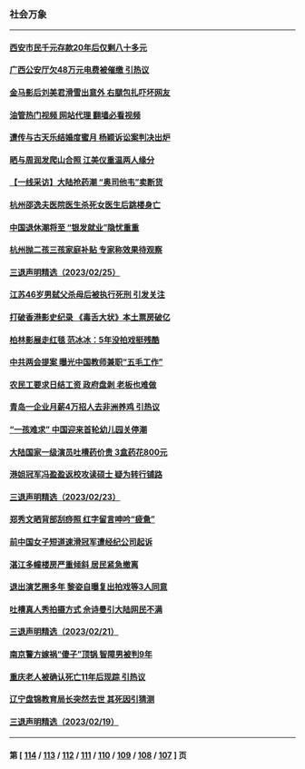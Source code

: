 ### 社会万象
---
#### [西安市民千元存款20年后仅剩八十多元](../../pages/ncid282/n13939970.md?02282045) 
#### [广西公安厅欠48万元电费被催缴 引热议](../../pages/ncid282/n13939764.md?02282045) 
#### [金马影后刘美君滑雪出意外 右腿包扎吓坏网友](../../pages/ncid282/n13939675.md?02282045) 
#### [油管热门视频 网站代理 翻墙必看视频](http://138.2.39.72:81/youtube.html?epic-marker?02282045)
#### [遭传与古天乐结婚度蜜月 杨颖诉讼案判决出炉](../../pages/ncid282/n13939607.md?02282045) 
#### [晒与周润发爬山合照 江美仪重温两人缘分](../../pages/ncid282/n13939573.md?02282045) 
#### [【一线采访】大陆抢药潮 “奥司他韦”卖断货](../../pages/ncid282/n13939345.md?02282045) 
#### [杭州邵逸夫医院医生杀死女医生后跳楼身亡](../../pages/ncid282/n13939280.md?02282045) 
#### [中国退休潮将至 “银发就业”隐忧重重](../../pages/ncid282/n13939152.md?02282045) 
#### [杭州抛二孩三孩家庭补贴 专家称效果待观察](../../pages/ncid282/n13938417.md?02282045) 
#### [三退声明精选（2023/02/25）](../../pages/ncid282/n13938326.md?02282045) 
#### [江苏46岁男弑父杀母后被执行死刑 引发关注](../../pages/ncid282/n13937901.md?02282045) 
#### [打破香港影史纪录 《毒舌大状》本土票房破亿](../../pages/ncid282/n13937630.md?02282045) 
#### [柏林影展走红毯 范冰冰：5年没拍戏挺残酷](../../pages/ncid282/n13937577.md?02282045) 
#### [中共两会提案 曝光中国教师兼职“五毛工作”](../../pages/ncid282/n13937576.md?02282045) 
#### [农民工要求日结工资 政府盘剥 老板也难做](../../pages/ncid282/n13936819.md?02282045) 
#### [青岛一企业月薪4万招人去非洲养鸡 引热议](../../pages/ncid282/n13937354.md?02282045) 
#### [“一孩难求” 中国迎来首轮幼儿园关停潮](../../pages/ncid282/n13937294.md?02282045) 
#### [大陆国家一级演员吐槽药价贵 3盒药花800元](../../pages/ncid282/n13937208.md?02282045) 
#### [港姐冠军冯盈盈返校攻读硕士 疑为转行铺路](../../pages/ncid282/n13936843.md?02282045) 
#### [三退声明精选（2023/02/23）](../../pages/ncid282/n13936994.md?02282045) 
#### [郑秀文晒背部刮痧照 红字留言呻吟“疲惫”](../../pages/ncid282/n13936801.md?02282045) 
#### [前中国女子短道速滑冠军遭经纪公司起诉](../../pages/ncid282/n13936331.md?02282045) 
#### [湛江多幢楼房严重倾斜 居民紧急撤离](../../pages/ncid282/n13936196.md?02282045) 
#### [退出演艺圈多年 黎姿自曝复出拍戏等3人同意](../../pages/ncid282/n13935910.md?02282045) 
#### [吐槽真人秀拍摄方式 佘诗曼引大陆网民不满](../../pages/ncid282/n13934980.md?02282045) 
#### [三退声明精选（2023/02/21）](../../pages/ncid282/n13935108.md?02282045) 
#### [南京警方嫁祸“傻子”顶锅 智障男被判9年](../../pages/ncid282/n13934959.md?02282045) 
#### [重庆老人被确认死亡11年后现踪 引热议](../../pages/ncid282/n13934748.md?02282045) 
#### [辽宁盘锦教育局长突然去世 其死因引猜测](../../pages/ncid282/n13934515.md?02282045) 
#### [三退声明精选（2023/02/19）](../../pages/ncid282/n13933823.md?02282045) 

---
#### 第 [ [114](./114.md?02282045) / [113](./113.md?02282045) / [112](./112.md?02282045) / [111](./111.md?02282045) / [110](./110.md?02282045) / [109](./109.md?02282045) / [108](./108.md?02282045) / [107](./107.md?02282045) ] 页

